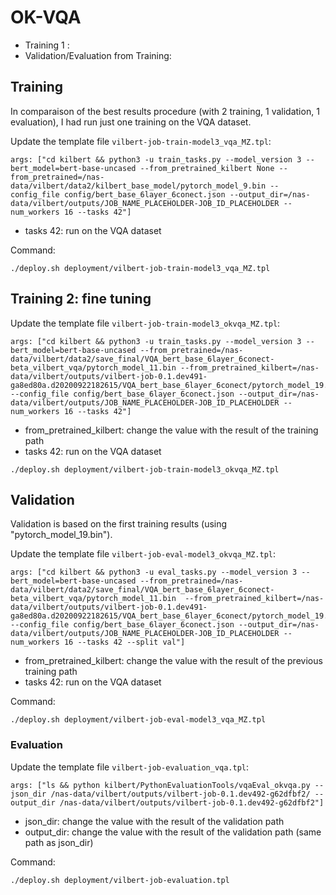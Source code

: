 # OK-VQA
* Training 1 : 
* Validation/Evaluation from Training:


## Training
In comparaison of the best results procedure (with 2 training, 1 validation, 1 evaluation), I had run just one training on the VQA dataset.


Update the template file `vilbert-job-train-model3_vqa_MZ.tpl`:
```console
args: ["cd kilbert && python3 -u train_tasks.py --model_version 3 --bert_model=bert-base-uncased --from_pretrained_kilbert None --from_pretrained=/nas-data/vilbert/data2/kilbert_base_model/pytorch_model_9.bin --config_file config/bert_base_6layer_6conect.json --output_dir=/nas-data/vilbert/outputs/JOB_NAME_PLACEHOLDER-JOB_ID_PLACEHOLDER --num_workers 16 --tasks 42"]
```
* tasks 42: run on the VQA dataset

Command:
```console
./deploy.sh deployment/vilbert-job-train-model3_vqa_MZ.tpl
```

## Training 2: fine tuning

Update the template file `vilbert-job-train-model3_okvqa_MZ.tpl`:

```console
args: ["cd kilbert && python3 -u train_tasks.py --model_version 3 --bert_model=bert-base-uncased --from_pretrained=/nas-data/vilbert/data2/save_final/VQA_bert_base_6layer_6conect-beta_vilbert_vqa/pytorch_model_11.bin --from_pretrained_kilbert=/nas-data/vilbert/outputs/vilbert-job-0.1.dev491-ga8ed80a.d20200922182615/VQA_bert_base_6layer_6conect/pytorch_model_19.bin --config_file config/bert_base_6layer_6conect.json --output_dir=/nas-data/vilbert/outputs/JOB_NAME_PLACEHOLDER-JOB_ID_PLACEHOLDER --num_workers 16 --tasks 42"]     
```
* from_pretrained_kilbert: change the value with the result of the training path
* tasks 42: run on the VQA dataset

```console
./deploy.sh deployment/vilbert-job-train-model3_okvqa_MZ.tpl 
```

## Validation
Validation is based on the first training results (using "pytorch_model_19.bin").


Update the template file `vilbert-job-eval-model3_okvqa_MZ.tpl`:
```
args: ["cd kilbert && python3 -u eval_tasks.py --model_version 3 --bert_model=bert-base-uncased --from_pretrained=/nas-data/vilbert/data2/save_final/VQA_bert_base_6layer_6conect-beta_vilbert_vqa/pytorch_model_11.bin  --from_pretrained_kilbert=/nas-data/vilbert/outputs/vilbert-job-0.1.dev491-ga8ed80a.d20200922182615/VQA_bert_base_6layer_6conect/pytorch_model_19.bin --config_file config/bert_base_6layer_6conect.json --output_dir=/nas-data/vilbert/outputs/JOB_NAME_PLACEHOLDER-JOB_ID_PLACEHOLDER --num_workers 16 --tasks 42 --split val"]
```
* from_pretrained_kilbert: change the value with the result of the previous training path
* tasks 42: run on the VQA dataset


Command:
```console
./deploy.sh deployment/vilbert-job-eval-model3_vqa_MZ.tpl
```


### Evaluation

Update the template file `vilbert-job-evaluation_vqa.tpl`:
```console
args: ["ls && python kilbert/PythonEvaluationTools/vqaEval_okvqa.py --json_dir /nas-data/vilbert/outputs/vilbert-job-0.1.dev492-g62dfbf2/ --output_dir /nas-data/vilbert/outputs/vilbert-job-0.1.dev492-g62dfbf2"]
```
* json_dir: change the value with the result of the validation path
* output_dir: change the value with the result of the validation path (same path as json_dir)


Command:
```console
./deploy.sh deployment/vilbert-job-evaluation.tpl
```

